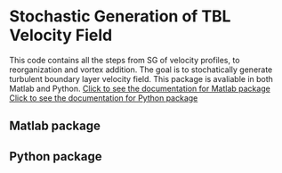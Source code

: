 # Stochastic Generation of TBL Velocity Field
This code contains all the steps from SG of velocity profiles, to reorganization and vortex addition.
The goal is to stochatically generate turbulent boundary layer velocity field.
This package is avaliable in both Matlab and Python. 
[Click to see the documentation for Matlab package](#matlab-package)
[Click to see the documentation for Python package](#python-package)

## Matlab package



## Python package
